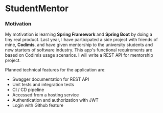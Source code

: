 # StudentMentor
### Motivation

My motivation is learning **Spring Framework** and **Spring Boot** by doing a tiny real product. Last year, I have participated a side project with friends of mine,
**Codimis**, and have given mentorship to the university students and new starters of software industry.
This app's functional requirements are based on Codimis usage scenarios. I will write a REST API for mentorship project.

Planned technical features for the application are:

-  Swagger documentation for REST API
-  Unit tests and integration tests
-  CI / CD pipeline
-  Accessed from a hosting service
-  Authentication and authorization with JWT
-  Login with Github feature
